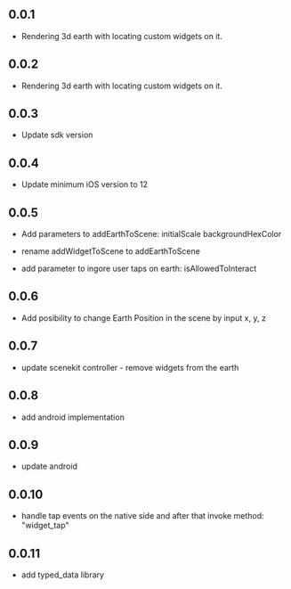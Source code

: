 ## 0.0.1

* Rendering 3d earth with locating custom widgets on it.

## 0.0.2

* Rendering 3d earth with locating custom widgets on it.

## 0.0.3

* Update sdk version

## 0.0.4

* Update minimum iOS version to 12

## 0.0.5

* Add parameters to addEarthToScene:
    initialScale
    backgroundHexColor

* rename addWidgetToScene to addEarthToScene

* add parameter to ingore user taps on earth:
    isAllowedToInteract

## 0.0.6

* Add posibility to change Earth Position in the scene by
    input x, y, z

## 0.0.7

* update scenekit controller - remove widgets from the earth

## 0.0.8

* add android implementation

## 0.0.9

* update android

## 0.0.10

* handle tap events on the native side and after that invoke method: "widget_tap"

## 0.0.11

* add typed_data library
